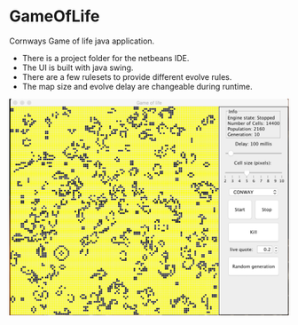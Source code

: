 # GameOfLife
Cornways Game of life java application.</br>
<ul>
<li>There is a project folder for the netbeans IDE.</li>
<li>The UI is built with java swing.</li>
<li>There are a few rulesets to provide different evolve rules.</li>
<li>The map size and evolve delay are changeable during runtime.</li>
</ul>
<img src="https://github.com/jaunerc/GameOfLife/blob/master/img/game_of_life.png" width=600/>
